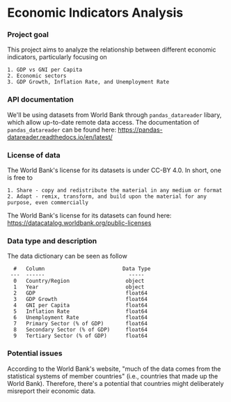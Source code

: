 # Economic Indicators Analysis

### Project goal
This project aims to analyze the relationship between different economic indicators, particularly focusing on


    1. GDP vs GNI per Capita
    2. Economic sectors
    3. GDP Growth, Inflation Rate, and Unemployment Rate


### API documentation
We'll be using datasets from World Bank through `pandas_datareader` libary, which allow up-to-date remote data access. The documentation of `pandas_datareader` can be found here: https://pandas-datareader.readthedocs.io/en/latest/


### License of data
The World Bank's license for its datasets is under CC-BY 4.0. In short, one is free to 


    1. Share - copy and redistribute the material in any medium or format
    2. Adapt - remix, transform, and build upon the material for any purpose, even commercially
    
    
The World Bank's license for its datasets can found here: https://datacatalog.worldbank.org/public-licenses


### Data type and description
The data dictionary can be seen as follow


      #   Column                         Data Type  
     ---  ------                           -----  
      0   Country/Region                  object 
      1   Year                            object 
      2   GDP                             float64
      3   GDP Growth                      float64
      4   GNI per Capita                  float64
      5   Inflation Rate                  float64
      6   Unemployment Rate               float64
      7   Primary Sector (% of GDP)       float64
      8   Secondary Sector (% of GDP)     float64
      9   Tertiary Sector (% of GDP)      float64
 

### Potential issues
According to the World Bank's website, "much of the data comes from the statistical systems of member countries" (i.e., countries that made up the World Bank). Therefore, there's a potential that countries might deliberately misreport their economic data.
